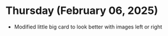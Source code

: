 # Thursday (February 06, 2025)

- Modified little big card to look better with images left or right
